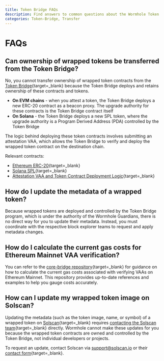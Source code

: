 ```yaml
---
title: Token Bridge FAQs
description: Find answers to common questions about the Wormhole Token Bridge, including managing wrapped assets and understanding gas fees.
categories: Token-Bridge, Transfer
---
```


# FAQs

## Can ownership of wrapped tokens be transferred from the Token Bridge?

No, you cannot transfer ownership of wrapped token contracts from the [Token Bridge](/docs/products/token-bridge/overview/){target=\_blank} because the Token Bridge deploys and retains ownership of these contracts and tokens.

 - **On EVM chains** - when you attest a token, the Token Bridge deploys a new ERC-20 contract as a beacon proxy. The upgrade authority for these contracts is the Token Bridge contract itself
 - **On Solana** - the Token Bridge deploys a new SPL token, where the upgrade authority is a Program Derived Address (PDA) controlled by the Token Bridge

The logic behind deploying these token contracts involves submitting an attestation VAA, which allows the Token Bridge to verify and deploy the wrapped token contract on the destination chain.

Relevant contracts:

 - [Ethereum ERC-20](https://github.com/wormhole-foundation/wormhole/blob/main/ethereum/contracts/bridge/token/Token.sol){target=\_blank}
 - [Solana SPL](https://github.com/wormhole-foundation/wormhole/blob/main/solana/modules/token_bridge/program/src/api/create_wrapped.rs#L128-L145){target=\_blank}
 - [Attestation VAA and Token Contract Deployment Logic](https://github.com/wormhole-foundation/wormhole/blob/main/ethereum/contracts/bridge/Bridge.sol#L385-L431){target=\_blank}

## How do I update the metadata of a wrapped token?

Because wrapped tokens are deployed and controlled by the Token Bridge program, which is under the authority of the Wormhole Guardians, there is no direct way for you to update their metadata. Instead, you must coordinate with the respective block explorer teams to request and apply metadata changes.

## How do I calculate the current gas costs for Ethereum Mainnet VAA verification?

You can refer to the [core-bridge repository](https://github.com/nonergodic/core-bridge){target=\_blank} for guidance on how to calculate the current gas costs associated with verifying VAAs on Ethereum Mainnet. This repository provides up-to-date references and examples to help you gauge costs accurately.

## How can I update my wrapped token image on Solscan?

Updating the metadata (such as the token image, name, or symbol) of a wrapped token on [Solscan](https://solscan.io/){target=\_blank} requires [contacting the Solscan team](https://solscan.io/contactus){target=\_blank} directly. Wormhole cannot make these updates for you because the wrapped token contracts are owned and controlled by the Token Bridge, not individual developers or projects.

To request an update, contact Solscan via [support@solscan.io](mailto:support@solscan.io) or their [contact form](https://solscan.io/contactus){target=\_blank}.
